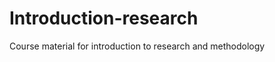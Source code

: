 Introduction-research
=====================

Course material for introduction to research and methodology
